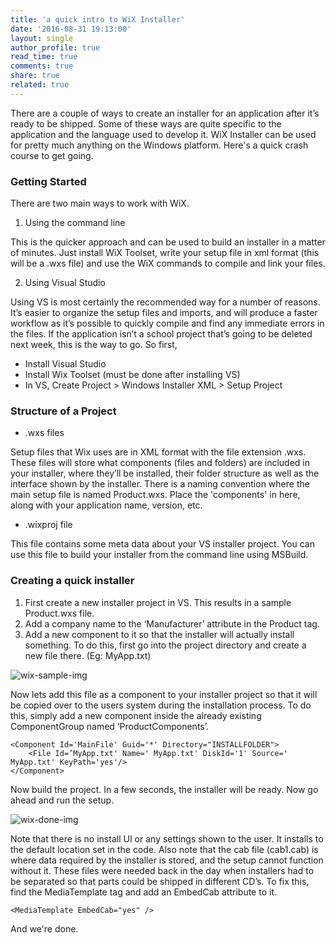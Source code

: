 ```yaml
---
title: 'a quick intro to WiX Installer'
date: '2016-08-31 19:13:00'
layout: single
author_profile: true
read_time: true
comments: true
share: true
related: true
---
```


There are a couple of ways to create an installer for an application after it’s ready to be shipped. Some of these ways are quite specific to the application and the language used to develop it. WiX Installer can be used for pretty much anything on the Windows platform. Here's a quick crash course to get going.



### Getting Started

There are two main ways to work with WiX.

1. Using the command line

This is the quicker approach and can be used to build an installer in a matter of minutes. Just install WiX Toolset, write your setup file in xml format (this will be a .wxs file) and use the WiX commands to compile and link your files.

2. Using Visual Studio

Using VS is most certainly the recommended way for a number of reasons. It’s easier to organize the setup files and imports, and will produce a faster workflow as it’s possible to quickly compile and find any immediate errors in the files. If the application isn’t a school project that’s going to be deleted next week, this is the way to go. So first,

- Install Visual Studio
- Install Wix Toolset (must be done after installing VS)
- In VS, Create Project > Windows Installer XML > Setup Project





### Structure of a Project

- .wxs files

Setup files that Wix uses are in XML format with the file extension .wxs. These files will store what components (files and folders) are included in your installer, where they’ll be installed, their folder structure as well as the interface shown by the installer. There is a naming convention where the main setup file is named Product.wxs. Place the 'components' in here, along with your application name, version, etc.

- .wixproj file  

This file contains some meta data about your VS installer project. You can use this file to build your installer from the command line using MSBuild.



### Creating a quick installer

1. First create a new installer project in VS. This results in a sample Product.wxs file.
2. Add a company name to the ‘Manufacturer’ attribute in the Product tag.
3. Add a new component to it so that the installer will actually install something.
   To do this, first go into the project directory and create a new file there. (Eg: MyApp.txt)

![wix-sample-img](http://uvinw.github.io/assets/images/2016-08-31-wix-sample.png)

Now lets add this file as a component to your installer project so that it will be copied over to the users system during the installation process. To do this, simply add a new component inside the already existing ComponentGroup named ‘ProductComponents’.

```
<Component Id='MainFile' Guid='*' Directory="INSTALLFOLDER">
    <File Id=’MyApp.txt' Name=' MyApp.txt' DiskId='1' Source=' MyApp.txt' KeyPath='yes'/>
</Component>
```

Now build the project. In a few seconds, the installer will be ready. Now go ahead and run the setup.

![wix-done-img](http://uvinw.github.io/assets/images/2016-08-31-wix-done.png)

Note that there is no install UI or any settings shown to the user. It installs to the default location set in the code. Also note that the cab file (cab1.cab) is where data required by the installer is stored, and the setup cannot function without it. These files were needed back in the day when installers had to be separated so that parts could be shipped in different CD’s. To fix this, find the MediaTemplate tag and add an EmbedCab attribute to it.

```
<MediaTemplate EmbedCab="yes" />
```

And we're done.
